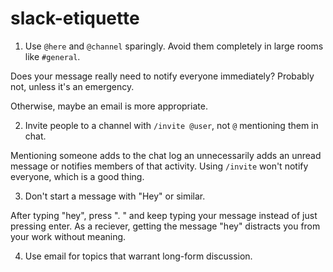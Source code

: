# slack-etiquette

1. Use `@here` and `@channel` sparingly. Avoid them completely in large rooms like `#general`.

Does your message really need to notify everyone immediately? Probably not, unless it's an emergency.

Otherwise, maybe an email is more appropriate.

2. Invite people to a channel with `/invite @user`, not `@` mentioning them in chat.

Mentioning someone adds to the chat log an unnecessarily adds an unread message or notifies members of that activity.
Using `/invite` won't notify everyone, which is a good thing.

3. Don't start a message with "Hey" or similar.

After typing "hey", press ". " and keep typing your message instead of just pressing enter.  As a reciever, getting the message "hey" distracts you from your work without meaning.

4. Use email for topics that warrant long-form discussion.

